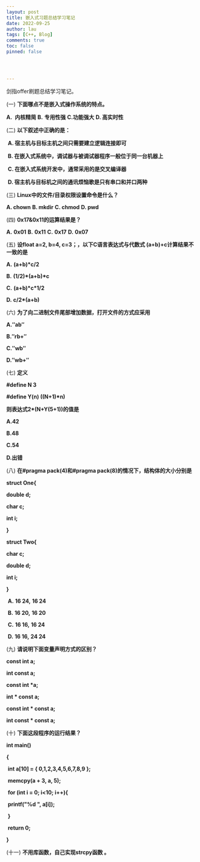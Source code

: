 ```yaml
---
layout: post
title: 嵌入式习题总结学习笔记
date: 2022-09-25
author: lau
tags: [C++, Blog]
comments: true
toc: false
pinned: false




---
```


剑指offer刷题总结学习笔记。

(一) **下面哪点不是嵌入式操作系统的特点。**

**A.** **内核精简** **B.** **专用性强** **C.功能强大** 	**D. 高实时性**

(二) **以下叙述中正确的是：**

​	**A. 宿主机与目标主机之间只需要建立逻辑连接即可**

​	**B. 在嵌入式系统中，调试器与被调试器程序一般位于同一台机器上**

​	**C. 在嵌入式系统开发中，通常采用的是交叉编译器**

​	**D. 宿主机与目标机之间的通讯烦恼歌是只有串口和并口两种**

(三) **Linux中的文件/目录权限设置命令是什么？**

**A. chown**		**B. mkdir**		**C. chmod**		**D. pwd**

(四) **0x17&0x11的运算结果是？**

**A.** **0x01** 		**B.** **0x11** 		**C.** **0x17** 		**D.** **0x07**

(五) **设float a=2, b=4, c=3；，以下C语言表达式与代数式 (a+b)+c计算结果不一致的是** 

**A.** **(a+b)\*c/2** 

**B.** **(1/2)\*(a+b)\*c** 

**C.** **(a+b)\*c\*1/2** 

**D.** **c/2\*(a+b)** 

(六) **为了向二进制文件尾部增加数据，打开文件的方式应采用** 

**A.″ab″** 

**B.″rb+″** 

**C.″wb″** 

**D.″wb+″** 

(七) **定义**

**#define N 3**

**#define Y(n) ((N+1)\*n)**

**则表达式2\*(N+Y(5+1))的值是** 

**A.42** 

**B.48** 

**C.54** 

**D.出错** 

(八) **在#pragma pack(4)和#pragma pack(8)的情况下，结构体的大小分别是**

**struct One{**

  **double d;**

  **char c;**

  **int i;**

**}**

**struct Two{**

  **char c;**

  **double d;**

  **int i;**

**}**

 

​	**A.** **16 24,** **16 24**	

​	**B.** **16 20,** **16 20**	

​	**C.** **16 16,** **16 24**	

​	**D.** **16 16,** **24 24**

(九) **请说明下面变量声明方式的区别？**

**const int a;**

**int const a;**

**const int \*a;**

**int \* const a;**

**const int \* const a;**

**int const \* const a;**

(十) **下面这段程序的运行结果？**

**int main()** 

**{**

​	**int a[10] = { 0,1,2,3,4,5,6,7,8,9 };**

​	**memcpy(a + 3, a, 5);**

​	**for (int i = 0; i<10; i++){**

​		**printf("%d ", a[i]);**

​	**}**

​	**return 0;**

**}**

(十一) **不用库函数，自己实现strcpy函数 。**
